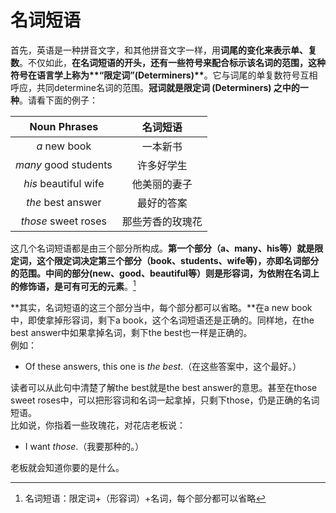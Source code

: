 # 名词短语

首先，英语是一种拼音文字，和其他拼音文字一样，用**词尾的变化来表示单、复数**。不仅如此，<b>在**名词短语的开头**，还有一些符号来**配合标示该名词的范围**，这种符号在语言学上称为**“限定词”(Determiners)**</b>。它与词尾的单复数符号互相呼应，共同determine名词的范围。<b>**冠词**就是限定词 (Determiners) 之中的一种</b>。请看下面的例子：

|Noun Phrases   |名词短语   |
|:---:|:---:|
|<em>a</em> new book   |一本新书   |
|<em>many</em> good students   |许多好学生   |
|<em>his</em> beautiful wife   |他美丽的妻子   |
|<em>the</em> best answer   |最好的答案   |
|<em>those</em> sweet roses   |那些芳香的玫瑰花   |

这几个名词短语都是由三个部分所构成。<b>第一个部分（a、many、his等）就是限定词，这个限定词决定第三个部分（book、students、wife等)，亦即名词部分的范围。中间的部分(new、good、beautiful等）则是形容词，为依附在名词上的修饰语，是可有可无的元素</b>。[^1]


**其实，名词短语的这三个部分当中，每个部分都可以省略。**在a new book中，即使拿掉形容词，剩下a book，这个名词短语还是正确的。同样地，在the best answer中如果拿掉名词，剩下the best也一样是正确的。  
例如：  

- Of these answers, this one is <em>the best</em>.（在这些答案中，这个最好。）

读者可以从此句中清楚了解the best就是the best answer的意思。甚至在those sweet roses中，可以把形容词和名词一起拿掉，只剩下those，仍是正确的名词短语。  
比如说，你指着一些玫瑰花，对花店老板说：

- I want <em>those</em>.（我要那种的。）  

老板就会知道你要的是什么。  

[^1]: 名词短语：限定词+（形容词）+名词，每个部分都可以省略

